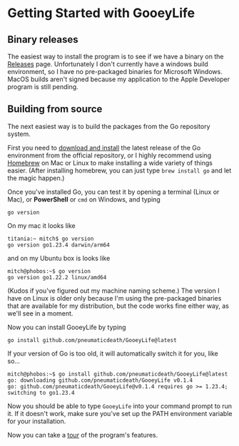 # Getting Started with GooeyLife

## Binary releases

The easiest way to install the program is to see if we have a binary on the
[Releases](https://github.com/pneumaticdeath/GooeyLife/releases) page. Unfortunately
I don't currently have a windows build environment, so I have no pre-packaged 
binaries for Microsoft Windows.  MacOS builds aren't signed because my application
to the Apple Developer program is still pending.

## Building from source

The next easiest way is to build the packages from the Go repository system.

First you need to [download and install](https://go.dev/doc/install) the latest release of the
Go environment from the official repository, or I highly recommend using [Homebrew](https://brew.sh/) on Mac or Linux
to make installing a wide variety of things easier. (After installing homebrew, you can just type `brew install go`
and let the magic happen.)

Once you've installed Go, you can test it by opening a terminal (Linux or Mac), 
or **PowerShell** or `cmd` on Windows, and typing 
```
go version
```

On my mac it looks like
```
titania:~ mitch$ go version
go version go1.23.4 darwin/arm64
```
and on my Ubuntu box is looks like 
```
mitch@phobos:~$ go version
go version go1.22.2 linux/amd64
```
(Kudos if you've figured out my machine naming scheme.)  The version I have on Linux is older only
because I'm using the pre-packaged binaries that are available for my distribution, but the code
works fine either way, as we'll see in a moment.

Now you can install GooeyLife by typing
```
go install github.com/pneumaticdeath/GooeyLife@latest
```

If your version of Go is too old, it will automatically switch it for you, like so...
```
mitch@phobos:~$ go install github.com/pneumaticdeath/GooeyLife@latest
go: downloading github.com/pneumaticdeath/GooeyLife v0.1.4
go: github.com/pneumaticdeath/GooeyLife@v0.1.4 requires go >= 1.23.4; switching to go1.23.4
```

Now you should be able to type `GooeyLife` into your command prompt to run it.  If it doesn't work, make sure
you've set up the PATH environment variable for your installation.

Now you can take a [tour](Tour.md) of the program's features.
